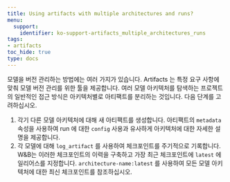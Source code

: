 ```yaml
---
title: Using artifacts with multiple architectures and runs?
menu:
  support:
    identifier: ko-support-artifacts_multiple_architectures_runs
tags:
- artifacts
toc_hide: true
type: docs
---
```


모델을 버전 관리하는 방법에는 여러 가지가 있습니다. Artifacts 는 특정 요구 사항에 맞춰 모델 버전 관리를 위한 툴을 제공합니다. 여러 모델 아키텍처를 탐색하는 프로젝트의 일반적인 접근 방식은 아키텍처별로 아티팩트를 분리하는 것입니다. 다음 단계를 고려하십시오.

1. 각기 다른 모델 아키텍처에 대해 새 아티팩트를 생성합니다. 아티팩트의 `metadata` 속성을 사용하여 run 에 대한 `config` 사용과 유사하게 아키텍처에 대한 자세한 설명을 제공합니다.
2. 각 모델에 대해 `log_artifact` 를 사용하여 체크포인트를 주기적으로 기록합니다. W&B는 이러한 체크포인트의 이력을 구축하고 가장 최근 체크포인트에 `latest` 에일리어스를 지정합니다. `architecture-name:latest` 를 사용하여 모든 모델 아키텍처에 대한 최신 체크포인트를 참조하십시오.
